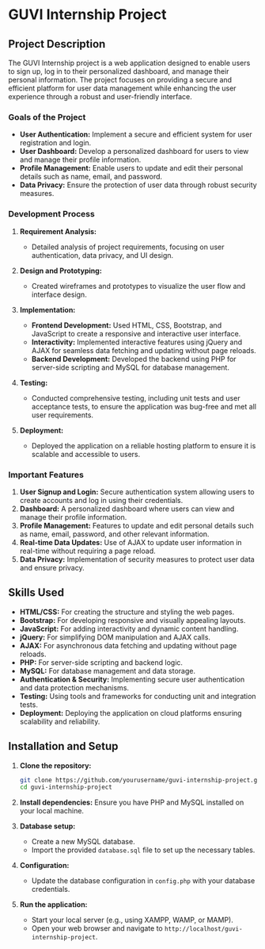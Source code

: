 # GUVI Internship Project

## Project Description

The GUVI Internship project is a web application designed to enable users to sign up, log in to their personalized dashboard, and manage their personal information. The project focuses on providing a secure and efficient platform for user data management while enhancing the user experience through a robust and user-friendly interface.

### Goals of the Project

- **User Authentication:** Implement a secure and efficient system for user registration and login.
- **User Dashboard:** Develop a personalized dashboard for users to view and manage their profile information.
- **Profile Management:** Enable users to update and edit their personal details such as name, email, and password.
- **Data Privacy:** Ensure the protection of user data through robust security measures.

### Development Process

1. **Requirement Analysis:** 
    - Detailed analysis of project requirements, focusing on user authentication, data privacy, and UI design.

2. **Design and Prototyping:** 
    - Created wireframes and prototypes to visualize the user flow and interface design.
    
3. **Implementation:** 
    - **Frontend Development:** Used HTML, CSS, Bootstrap, and JavaScript to create a responsive and interactive user interface.
    - **Interactivity:** Implemented interactive features using jQuery and AJAX for seamless data fetching and updating without page reloads.
    - **Backend Development:** Developed the backend using PHP for server-side scripting and MySQL for database management.
    
4. **Testing:** 
    - Conducted comprehensive testing, including unit tests and user acceptance tests, to ensure the application was bug-free and met all user requirements.
    
5. **Deployment:** 
    - Deployed the application on a reliable hosting platform to ensure it is scalable and accessible to users.

### Important Features

1. **User Signup and Login:** Secure authentication system allowing users to create accounts and log in using their credentials.
2. **Dashboard:** A personalized dashboard where users can view and manage their profile information.
3. **Profile Management:** Features to update and edit personal details such as name, email, password, and other relevant information.
4. **Real-time Data Updates:** Use of AJAX to update user information in real-time without requiring a page reload.
5. **Data Privacy:** Implementation of security measures to protect user data and ensure privacy.

## Skills Used

- **HTML/CSS:** For creating the structure and styling the web pages.
- **Bootstrap:** For developing responsive and visually appealing layouts.
- **JavaScript:** For adding interactivity and dynamic content handling.
- **jQuery:** For simplifying DOM manipulation and AJAX calls.
- **AJAX:** For asynchronous data fetching and updating without page reloads.
- **PHP:** For server-side scripting and backend logic.
- **MySQL:** For database management and data storage.
- **Authentication & Security:** Implementing secure user authentication and data protection mechanisms.
- **Testing:** Using tools and frameworks for conducting unit and integration tests.
- **Deployment:** Deploying the application on cloud platforms ensuring scalability and reliability.

## Installation and Setup

1. **Clone the repository:**
    ```bash
    git clone https://github.com/yourusername/guvi-internship-project.git
    cd guvi-internship-project
    ```

2. **Install dependencies:**
    Ensure you have PHP and MySQL installed on your local machine.

3. **Database setup:**
    - Create a new MySQL database.
    - Import the provided `database.sql` file to set up the necessary tables.

4. **Configuration:**
    - Update the database configuration in `config.php` with your database credentials.

5. **Run the application:**
    - Start your local server (e.g., using XAMPP, WAMP, or MAMP).
    - Open your web browser and navigate to `http://localhost/guvi-internship-project`.

